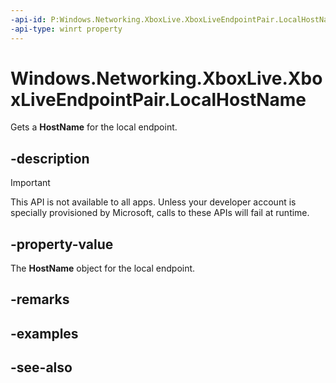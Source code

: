 ```yaml
---
-api-id: P:Windows.Networking.XboxLive.XboxLiveEndpointPair.LocalHostName
-api-type: winrt property
---
```


<!-- Property syntax
public Windows.Networking.HostName LocalHostName { get; }
-->

# Windows.Networking.XboxLive.XboxLiveEndpointPair.LocalHostName

Gets a **HostName** for the local endpoint.

## -description

> [!IMPORTANT]
> This API is not available to all apps. Unless your developer account is specially provisioned by Microsoft, calls to these APIs will fail at runtime.

## -property-value

The **HostName** object for the local endpoint.

## -remarks

## -examples

## -see-also
